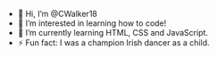 - 👋 Hi, I’m @CWalker18
- 👀 I’m interested in learning how to code!
- 🌱 I’m currently learning HTML, CSS and JavaScript.
- ⚡ Fun fact: I was a champion Irish dancer as a child. 

<!---
CWalker18/CWalker18 is a ✨ special ✨ repository because its `README.md` (this file) appears on your GitHub profile.
You can click the Preview link to take a look at your changes.
--->
